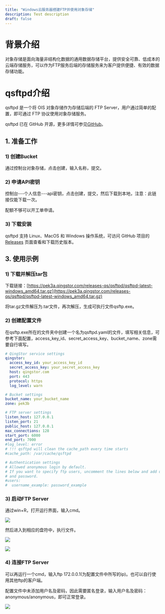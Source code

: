 ```yaml
---
title: "Windows云服务器搭建FTP并使用对象存储"
description: Test description
draft: false
---
```


# 背景介绍

对象存储是面向海量非结构化数据的通用数据存储平台，提供安全可靠、低成本的云端存储服务，可以作为FTP服务后端的存储服务来为客户提供便捷、有效的数据存储功能。

# qsftpd介绍

qsftpd 是一个将 OIS 对象存储作为存储后端的 FTP Server，用户通过简单的配置，即可通过 FTP 协议使用对象存储服务。

qsftpd 已在 GitHub 开源，更多详情可参见[GitHub](https://github.com/yunify/qsftpd)。

## 1. 准备工作

### 1) 创建Bucket

通过控制台对象存储，点击创建，输入名称，提交。

### 2) 申请API密钥

控制台---个人信息---api密钥，点击创建，提交，然后下载到本地，注意：此链接仅能下载一次。

配额不够可以开工单申请。

### 3) 下载安装

qsftpd 支持 Linux、MacOS 和 Windows 操作系统，可访问 GitHub 项目的 [Releases](https://github.com/yunify/qsftpd/releases) 页面查看和下载历史版本。



## 3. 使用示例

### 1) 下载并解压tar包

下载链接：[https://pek3a.qingstor.com/releases-qs/qsftpd/qsftpd-latest-windows_amd64.tar.gz](https://pek3a.qingstor.com/releases-qs/qsftpd/qsftpd-latest-windows_amd64.tar.gz)

将tar.gz文件解压为.tar文件，再次解压，生成可执行文件qsftp.exe。

### 2) 创建配置文件

在qsftp.exe所在的文件夹中创建一个名为qsftpd.yaml的文件，填写相关信息，可参考下面配置，access_key_id、secret_access_key、bucket_name、zone需要自行填写。

```yaml
# QingStor service settings
qingstor:
  access_key_id: your_access_key_id
  secret_access_key: your_secret_access_key  
  host: qingstor.com
  port: 443
  protocol: https
  log_level: warn

# Bucket settings
bucket_name: your_bucket_name
zone: pek3b

# FTP server settings
listen_host: 127.0.0.1
listen_port: 21
public_host: 127.0.0.1
max_connections: 128
start_port: 6000
end_port: 7000
#log_level: error
# !!! qsftpd will clean the cache_path every time starts
#cache_path: /var/cache/qsftpd

# Authentication settings
# Allowed anonymous login by default.
# If you want to specify ftp users, uncomment the lines below and add username
# and password.
#users:
#  username_example: password_example
```

### 3) 启动FTP Server

通过win+R，打开运行界面，输入cmd。

![](../../_images/qsftpd_use/qsftpd_use7.png)

然后进入到相应的盘符中，执行文件。

![](../../_images/qsftpd_use/qsftpd_use8.png)

![](../../_images/qsftpd_use/qsftpd_use9.png)

### 4) 连接FTP Server

可以再运行一个cmd，输入ftp 172.0.0.1(为配置文件中所写的ip)。也可以自行使用其他ftp的客户端。

配置文件中未添加用户名及密码，因此需要匿名登录，输入用户名及密码：anonymous/anonymous，即可正常登录。

![](../../_images/qsftpd_use/qsftpd_use10.png) 